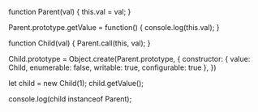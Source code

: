 function Parent(val) {
    this.val = val;
}

Parent.prototype.getValue = function() {
    console.log(this.val);
}

function Child(val) {
    Parent.call(this, val);
}

Child.prototype = Object.create(Parent.prototype, {
    constructor: {
        value: Child,
        enumerable: false,
        writable: true,
        configurable: true
    },
})

let child = new Child(1);
child.getValue();

console.log(child instanceof Parent);